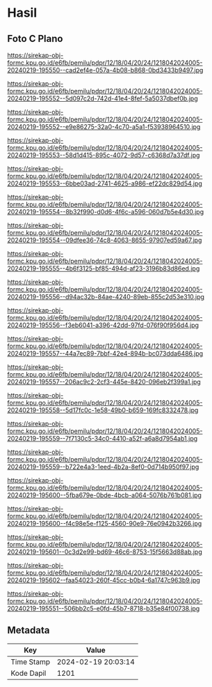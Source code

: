 # Hasil

## Foto C Plano

https://sirekap-obj-formc.kpu.go.id/e6fb/pemilu/pdpr/12/18/04/20/24/1218042024005-20240219-195550--cad2ef4e-057a-4b08-b868-0bd3433b9497.jpg

https://sirekap-obj-formc.kpu.go.id/e6fb/pemilu/pdpr/12/18/04/20/24/1218042024005-20240219-195552--5d097c2d-742d-41e4-8fef-5a5037dbef0b.jpg

https://sirekap-obj-formc.kpu.go.id/e6fb/pemilu/pdpr/12/18/04/20/24/1218042024005-20240219-195552--e9e86275-32a0-4c70-a5a1-f53938964510.jpg

https://sirekap-obj-formc.kpu.go.id/e6fb/pemilu/pdpr/12/18/04/20/24/1218042024005-20240219-195553--58d1d415-895c-4072-9d57-c6368d7a37df.jpg

https://sirekap-obj-formc.kpu.go.id/e6fb/pemilu/pdpr/12/18/04/20/24/1218042024005-20240219-195553--6bbe03ad-2741-4625-a986-ef22dc829d54.jpg

https://sirekap-obj-formc.kpu.go.id/e6fb/pemilu/pdpr/12/18/04/20/24/1218042024005-20240219-195554--8b32f990-d0d6-4f6c-a596-060d7b5e4d30.jpg

https://sirekap-obj-formc.kpu.go.id/e6fb/pemilu/pdpr/12/18/04/20/24/1218042024005-20240219-195554--09dfee36-74c8-4063-8655-97907ed59a67.jpg

https://sirekap-obj-formc.kpu.go.id/e6fb/pemilu/pdpr/12/18/04/20/24/1218042024005-20240219-195555--4b6f3125-bf85-494d-af23-3196b83d86ed.jpg

https://sirekap-obj-formc.kpu.go.id/e6fb/pemilu/pdpr/12/18/04/20/24/1218042024005-20240219-195556--d94ac32b-84ae-4240-89eb-855c2d53e310.jpg

https://sirekap-obj-formc.kpu.go.id/e6fb/pemilu/pdpr/12/18/04/20/24/1218042024005-20240219-195556--f3eb6041-a396-42dd-97fd-076f90f956d4.jpg

https://sirekap-obj-formc.kpu.go.id/e6fb/pemilu/pdpr/12/18/04/20/24/1218042024005-20240219-195557--44a7ec89-7bbf-42e4-894b-bc073dda6486.jpg

https://sirekap-obj-formc.kpu.go.id/e6fb/pemilu/pdpr/12/18/04/20/24/1218042024005-20240219-195557--206ac9c2-2cf3-445e-8420-096eb2f399a1.jpg

https://sirekap-obj-formc.kpu.go.id/e6fb/pemilu/pdpr/12/18/04/20/24/1218042024005-20240219-195558--5d17fc0c-1e58-49b0-b659-169fc8332478.jpg

https://sirekap-obj-formc.kpu.go.id/e6fb/pemilu/pdpr/12/18/04/20/24/1218042024005-20240219-195559--7f7130c5-34c0-4410-a52f-a6a8d7954ab1.jpg

https://sirekap-obj-formc.kpu.go.id/e6fb/pemilu/pdpr/12/18/04/20/24/1218042024005-20240219-195559--b722e4a3-1eed-4b2a-8ef0-0d714b950f97.jpg

https://sirekap-obj-formc.kpu.go.id/e6fb/pemilu/pdpr/12/18/04/20/24/1218042024005-20240219-195600--5fba679e-0bde-4bcb-a064-5076b761b081.jpg

https://sirekap-obj-formc.kpu.go.id/e6fb/pemilu/pdpr/12/18/04/20/24/1218042024005-20240219-195600--f4c98e5e-f125-4560-90e9-76e0942b3266.jpg

https://sirekap-obj-formc.kpu.go.id/e6fb/pemilu/pdpr/12/18/04/20/24/1218042024005-20240219-195601--0c3d2e99-bd69-46c6-8753-15f5663d88ab.jpg

https://sirekap-obj-formc.kpu.go.id/e6fb/pemilu/pdpr/12/18/04/20/24/1218042024005-20240219-195602--faa54023-260f-45cc-b0b4-6a1747c963b9.jpg

https://sirekap-obj-formc.kpu.go.id/e6fb/pemilu/pdpr/12/18/04/20/24/1218042024005-20240219-195551--506bb2c5-e0fd-45b7-8718-b35e84f00738.jpg


## Metadata

| Key        | Value               |
| ---------- | ------------------- |
| Time Stamp | 2024-02-19 20:03:14 |
| Kode Dapil | 1201                |



